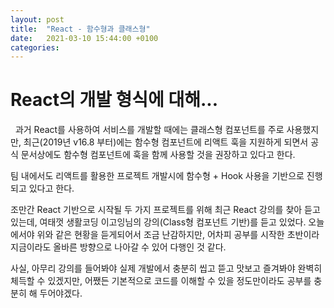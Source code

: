 ```yaml
---
layout: post
title:  "React - 함수형과 클래스형"
date:   2021-03-10 15:44:00 +0100
categories:
---
```


# React의 개발 형식에 대해...
&nbsp;
과거 React를 사용하여 서비스를 개발할 때에는 클래스형 컴포넌트를 주로 사용했지만, 최근(2019년 v16.8 부터)에는 함수형 컴포넌트에 리액트 훅을 지원하게 되면서
공식 문서상에도 함수형 컴포넌트에 훅을 함께 사용할 것을 권장하고 있다고 한다.

팀 내에서도 리액트를 활용한 프로젝트 개발시에 함수형 + Hook 사용을 기반으로 진행되고 있다고 한다.

조만간 React 기반으로 시작될 두 가지 프로젝트를 위해 최근 React 강의를 찾아 듣고 있는데, 여태껏 생활코딩 이고잉님의 강의(Class형 컴포넌트 기반)를 듣고 있었다.
오늘에서야 위와 같은 현황을 듣게되어서 조금 난감하지만, 어차피 공부를 시작한 초반이라 지금이라도 올바른 방향으로 나아갈 수 있어 다행인 것 같다.

사실, 아무리 강의를 들어봐야 실제 개발에서 충분히 씹고 뜯고 맛보고 즐겨봐야 완벽히 체득할 수 있겠지만, 어쨌든 기본적으로 코드를 이해할 수 있을 정도만이라도 공부를 충분히 해 두어야겠다.


